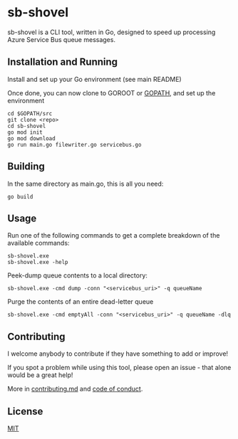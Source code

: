 # sb-shovel

sb-shovel is a CLI tool, written in Go, designed to speed up processing Azure Service Bus queue messages. 

## Installation and Running

Install and set up your Go environment (see main README)

Once done, you can now clone to GOROOT or [GOPATH](https://www.digitalocean.com/community/tutorials/understanding-the-gopath), and set up the environment
```
cd $GOPATH/src
git clone <repo>
cd sb-shovel
go mod init
go mod download
go run main.go filewriter.go servicebus.go
```

## Building
In the same directory as main.go, this is all you need:
```
go build
```

## Usage

Run one of the following commands to get a complete breakdown of the available commands:

```
sb-shovel.exe
sb-shovel.exe -help
```

Peek-dump queue contents to a local directory:

```
sb-shovel.exe -cmd dump -conn "<servicebus_uri>" -q queueName
```

Purge the contents of an entire dead-letter queue

```
sb-shovel.exe -cmd emptyAll -conn "<servicebus_uri>" -q queueName -dlq
```

## Contributing

I welcome anybody to contribute if they have something to add or improve! 

If you spot a problem while using this tool, please open an issue - that alone would be a great help!

More in [contributing.md](/CONTRIBUTING.md) and [code of conduct](/CODE_OF_CONDUCT.md).

## License
[MIT](https://choosealicense.com/licenses/mit/)